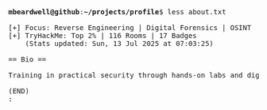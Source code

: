 <pre>

<strong>mbeardwell@github</strong>:<strong>~/projects/profile</strong>$ less about.txt

[+] Focus: Reverse Engineering | Digital Forensics | OSINT
[+] TryHackMe: Top 2% | 116 Rooms | 17 Badges
    (Stats updated: Sun, 13 Jul 2025 at 07:03:25)

== Bio ==

Training in practical security through hands-on labs and digital investigations.

(END)
:
</pre>
